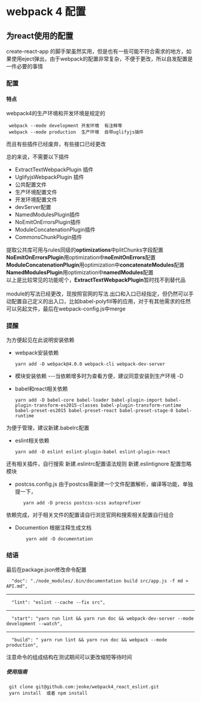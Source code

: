 webpack 4 配置
===============
为react使用的配置
------------------
create-react-app 的脚手架虽然实用，但是也有一些可能不符合需求的地方，如果使用eject弹出，由于webpack的配置非常复杂，不便于更改，所以自发配置是一件必要的事情
     

### 配置

#### 特点
webpack4的生产环境和开发环境是规定的

     webpack --mode development 开发环境  有注释等 
     webpack --mode production  生产环境  自带uglifyjs插件

   而且有些插件已经废弃，有些接口已经更改


总的来说，不需要以下插件
* ExtractTextWebpackPlugin 插件
* UglifyjsWebpackPlugin 插件
* 公共配置文件
* 生产环境配置文件
* 开发环境配置文件
* devServer配置
* NamedModulesPlugin插件
* NoEmitOnErrorsPlugin插件
* ModuleConcatenationPlugin插件
* CommonsChunkPlugin插件

提取公共库可用与rules同级的**optimizations**中plitChunks字段配置<br/>
**NoEmitOnErrorsPlugin**用optimization中**noEmitOnErrors**配置<br/>
**ModuleConcatenationPlugin**用optimization中**concatenateModules**配置<br/>
**NamedModulesPlugin**用optimization中**namedModules**配置<br/>
以上是比较常见的功能呢个，**ExtractTextWebpackPlugin**暂时找不到替代品
<br/><br/>module的写法已经更改，现按照官网的写法.出口和入口已经指定，但仍然可以手动配置自己定义的出入口，比如babel-polyfill等的应用，对于有其他需求的任然可以另起文件，最后在webpack-config.js中merge
### 提醒
为方便起见在此说明安装依赖
* webpack安装依赖 

      yarn add -D webpack@4.0.0 webpack-cli webpack-dev-server
* 模块安装依赖 ---当依赖增多时为查看方便，建议同意安装到生产环境 -D
* babel和react相关依赖

      yarn add -D babel-core babel-loader babel-plugin-import babel-plugin-transform-es2015-classes babel-plugin-transform-runtime babel-preset-es2015 babel-preset-react babel-preset-stage-0 babel-runtime 
为便于管理，建议新建.babelrc配置
* eslint相关依赖 

      yarn add -D eslint eslint-plugin-babel eslint-plugin-react 
还有相关插件，自行搜索 新建.eslintrc配置语法规则 新建.eslintignore 配置忽略模块
* postcss.config.js 由于postcss需新建一个文件配置解析，编译等功能，单独提一下，
       
         yarn add -D precss postcss-scss autoprefixer
依赖完成，对于相关文件的配置请自行浏览官网和搜索相关配置自行组合
* Documention 根据注释生成文档
          
          yarn add -D documentation

### 结语
最后在package.json修改命令配置


      "doc": "./node_modules/.bin/documentation build src/app.js -f md > API.md",
*****

      "lint": "eslint --cache --fix src",
*****

      "start": "yarn run lint && yarn run doc && webpack-dev-server --mode development --watch",
*****

      "build": " yarn run lint && yarn run doc && webpack --mode production",
注意命令的组成结构在测试期间可以更改缩短等待时间

##### 使用指南

     git clone git@github.com:jeoke/webpack4_react_eslint.git
     yarn install  或者 npm install